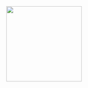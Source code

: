 <img src="https://lanyard-profile-readme.vercel.app/api/645235712815398912?animated=true" height=200px/>

